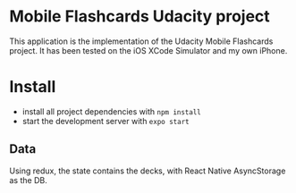# Mobile Flashcards Udacity project

This application is the implementation of the Udacity Mobile Flashcards project.  It has been tested on the iOS XCode Simulator and my own iPhone.


# Install
* install all project dependencies with `npm install`
* start the development server with `expo start` 

## Data
Using redux, the state contains the decks, with React Native AsyncStorage as the DB.
